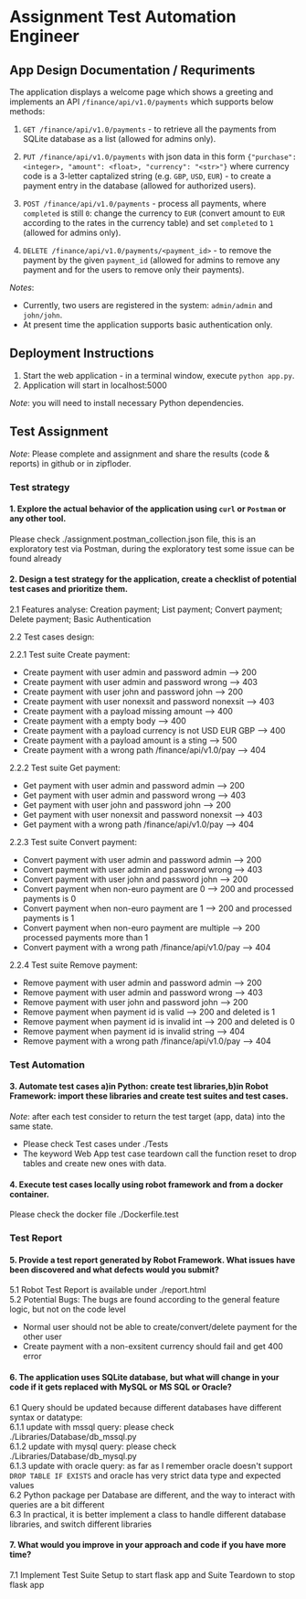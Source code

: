 # Assignment Test Automation Engineer

## App Design Documentation / Requriments

The application displays a welcome page which shows a greeting
and implements an API `/finance/api/v1.0/payments` which supports below methods:

1. `GET /finance/api/v1.0/payments` - to retrieve all the payments from SQLite database as a list (allowed for admins only).

1. `PUT /finance/api/v1.0/payments` with json data in this form `{"purchase": <integer>, "amount": <float>, "currency": "<str>"}` where currency code is a 3-letter captalized string (e.g. `GBP`, `USD`, `EUR`) - to create a payment entry in the database (allowed for authorized users).

1. `POST /finance/api/v1.0/payments` - process all payments, where `completed` is still `0`: change the currency to `EUR` (convert amount to `EUR` according to the rates in the currency table) and set `completed` to `1` (allowed for admins only).

1. `DELETE /finance/api/v1.0/payments/<payment_id>` - to remove the payment by the given `payment_id` (allowed for admins to remove any payment and for the users to remove only their payments).

_Notes_:

* Currently, two users are registered in the system: `admin/admin` and `john/john`.
* At present time the application supports basic authentication only.

## Deployment Instructions

1. Start the web application - in a terminal window, execute `python app.py`.
1. Application will start in localhost:5000

_Note_: you will need to install necessary Python dependencies.

## Test Assignment

_Note_: Please complete and assignment and share the results (code & reports) in github or in zipfloder.

<h3><B>Test strategy</B></h3>

#### 1. Explore the actual behavior of the application using `curl` or `Postman` or any other tool.
Please check ./assignment.postman_collection.json file, this is an exploratory test via Postman, during the exploratory test some issue can be found already
#### 2. Design a test strategy for the application, create a checklist of potential test cases and prioritize them. 

   2.1 Features analyse: Creation payment; List payment; Convert payment; Delete payment; Basic Authentication  
   
   2.2 Test cases design:   
   
   2.2.1 Test suite Create payment: 
   * Create payment with user admin and password admin --> 200
   * Create payment with user admin and password wrong --> 403
   * Create payment with user john and password john --> 200
   * Create payment with user nonexsit and password nonexsit --> 403
   * Create payment with a payload missing amount --> 400
   * Create payment with a empty body --> 400
   * Create payment with a payload currency is not USD EUR GBP --> 400
   * Create payment with a payload amount is a sting --> 500
   * Create payment with a wrong path /finance/api/v1.0/pay --> 404

   2.2.2 Test suite Get payment: 
   * Get payment with user admin and password admin --> 200
   * Get payment with user admin and password wrong --> 403
   * Get payment with user john and password john --> 200
   * Get payment with user nonexsit and password nonexsit --> 403
   * Get payment with a wrong path /finance/api/v1.0/pay --> 404

   2.2.3 Test suite Convert payment: 
   * Convert payment with user admin and password admin --> 200
   * Convert payment with user admin and password wrong --> 403
   * Convert payment with user john and password john --> 200
   * Convert payment when non-euro payment are 0 --> 200 and processed payments is 0
   * Convert payment when non-euro payment are 1 --> 200 and processed payments is 1
   * Convert payment when non-euro payment are multiple --> 200 processed payments more than 1
   * Convert payment with a wrong path /finance/api/v1.0/pay --> 404

   2.2.4 Test suite Remove payment: 
   * Remove payment with user admin and password admin --> 200
   * Remove payment with user admin and password wrong --> 403
   * Remove payment with user john and password john --> 200
   * Remove payment when payment id is valid --> 200 and deleted is 1
   * Remove payment when payment id is invalid int --> 200 and deleted is 0
   * Remove payment when payment id is invalid string --> 404
   * Remove payment with a wrong path /finance/api/v1.0/pay --> 404

<h3><B>Test Automation</B></h3>    
   
#### 3. Automate test cases a)in Python: create test libraries,b)in Robot Framework: import these libraries and create test suites and test cases.

   _Note_: after each test consider to return the test target (app, data) into the same state.
   * Please check Test cases under ./Tests
   * The keyword Web App test case teardown call the function reset to drop tables and create new ones with data.
   
#### 4. Execute test cases locally using robot framework and from a docker container.      
   Please check the docker file ./Dockerfile.test

<h3><B>Test Report</B></h3>  

#### 5. Provide a test report generated by Robot Framework. What issues have been discovered and what defects would you submit?   
   5.1 Robot Test Report is available under ./report.html     
   5.2 Potential Bugs: The bugs are found according to the general feature logic, but not on the code level    
   * Normal user should not be able to create/convert/delete payment for the other user   
   * Create payment with a non-exsitent currency should fail and get 400 error    

#### 6. The application uses SQLite database, but what will change in your code if it gets replaced with MySQL or MS SQL or Oracle?    
   6.1 Query should be updated because different databases have different syntax or datatype:      
   6.1.1 update with mssql query: please check ./Libraries/Database/db_mssql.py      
   6.1.2 update with mysql query: please check ./Libraries/Database/db_mysql.py        
   6.1.3 update with oracle query: as far as I remember oracle doesn't support     
   ```DROP TABLE IF EXISTS``` and oracle has very strict data type and expected values       
   6.2 Python package per Database are different, and the way to interact with queries are a bit different    
   6.3 In practical, it is better implement a class to handle different database libraries, and switch different libraries
   
#### 7. What would you improve in your approach and code if you have more time?     
   7.1 Implement Test Suite Setup to start flask app and Suite Teardown to stop flask app

